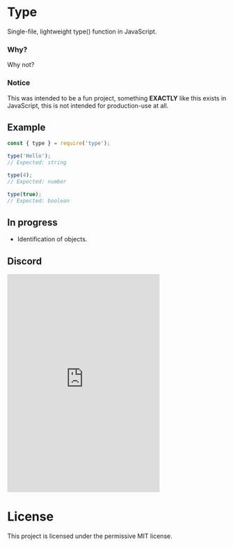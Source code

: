 # Type
Single-file, lightweight type() function in JavaScript.

### Why?
Why not?

### Notice
This was intended to be a fun project, something **EXACTLY** like this exists in JavaScript, this is not intended for production-use at all.

## Example
```js
const { type } = require('type');

type('Hello');
// Expected: string

type(4);
// Expected: number

type(true);
// Expected: boolean
```

## In progress
- Identification of objects.

## Discord
<iframe src="https://discordapp.com/widget?id=388630634232545280&theme=dark" width="350" height="500" allowtransparency="true" frameborder="0"></iframe>


# License
This project is licensed under the permissive MIT license.
